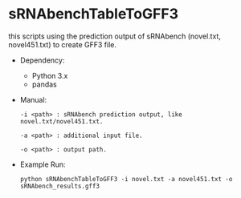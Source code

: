 # sRNAbenchTableToGFF3
this scripts using the prediction output of sRNAbench (novel.txt, novel451.txt) to create GFF3 file.

* Dependency:
  * Python 3.x
  * pandas

* Manual:

  `-i <path> : sRNAbench prediction output, like novel.txt/novel451.txt.`

  `-a <path> : additional input file.`
  
  `-o <path> : output path.`

* Example Run:

  `python sRNAbenchTableToGFF3 -i novel.txt -a novel451.txt -o sRNAbench_results.gff3`
